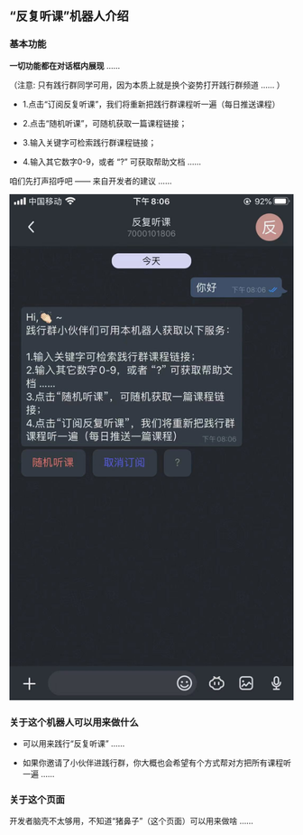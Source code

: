 ## “反复听课”机器人介绍  

### 基本功能

**一切功能都在对话框内展现** ……  

（注意: 只有践行群同学可用，因为本质上就是换个姿势打开践行群频道 …… ）

 - 1.点击“订阅反复听课”，我们将重新把践行群课程听一遍（每日推送课程）  

 - 2.点击“随机听课”，可随机获取一篇课程链接；

 - 3.输入关键字可检索践行群课程链接；

 - 4.输入其它数字0-9，或者 “?” 可获取帮助文档 ……



咱们先打声招呼吧 —— 来自开发者的建议 ……  

![](../assets/images/reading.jpg)


### 关于这个机器人可以用来做什么  

 - 可以用来践行“反复听课” ……  

 - 如果你邀请了小伙伴进践行群，你大概也会希望有个方式帮对方把所有课程听一遍 ……  

### 关于这个页面

开发者脑壳不太够用，不知道“猪鼻子”（这个页面）可以用来做啥 ……  
